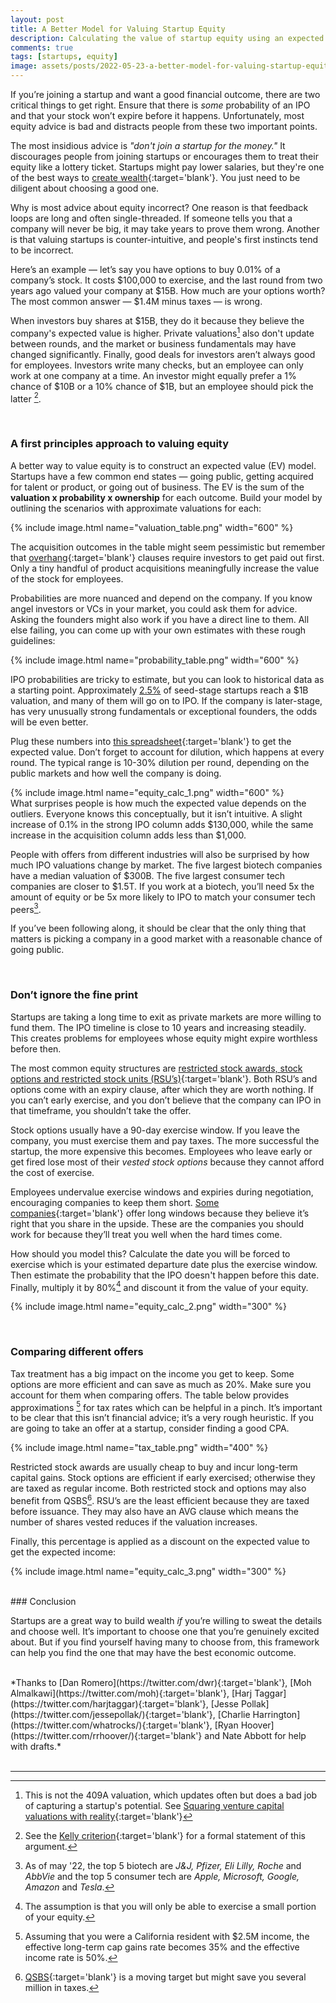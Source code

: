 ```yaml
---
layout: post
title: A Better Model for Valuing Startup Equity
description: Calculating the value of startup equity using an expected value model
comments: true
tags: [startups, equity]
image: assets/posts/2022-05-23-a-better-model-for-valuing-startup-equity/equity_calc_1.png
---
```


If you’re joining a startup and want a good financial outcome, there are two critical things to get right. Ensure that there is *some* probability of an IPO and that your stock won’t expire before it happens. Unfortunately, most equity advice is bad and distracts people from these two important points.

The most insidious advice is *"don't join a startup for the money."* It discourages people from joining startups or encourages them to treat their equity like a lottery ticket. Startups might pay lower salaries, but they're one of the best ways to [create wealth](http://www.paulgraham.com/wealth.html){:target='blank'}. You just need to be diligent about choosing a good one. 

Why is most advice about equity incorrect?  One reason is that feedback loops are long and often single-threaded. If someone tells you that a company will never be big, it may take years to prove them wrong. Another is that valuing startups is counter-intuitive, and people's first instincts tend to be incorrect.  

Here’s an example — let’s say you have options to buy 0.01% of a company’s stock. It costs $100,000 to exercise, and the last round from two years ago valued your company at $15B. How much are your options worth?  The most common answer — $1.4M minus taxes — is wrong.  

When investors buy shares at $15B, they do it because they believe the company's expected value is higher. Private valuations[^1] also don't update between rounds, and the market or business fundamentals may have changed significantly. Finally, good deals for investors aren’t always good for employees. Investors write many checks, but an employee can only work at one company at a time. An investor might equally prefer a 1% chance of $10B or a 10% chance of $1B, but an employee should pick the latter [^2].

<br>

### A first principles approach to valuing equity

A better way to value equity is to construct an expected value (EV) model.  Startups have a few common end states — going public, getting acquired for talent or product, or going out of business.  The EV is the sum of the **valuation x probability x ownership** for each outcome. Build your model by outlining the scenarios with approximate valuations for each: 

{% include image.html name="valuation_table.png" width="600" %}

The acquisition outcomes in the table might seem pessimistic but remember that [overhang](https://avc.com/2010/10/employee-equity-the-liquidation-overhang/){:target='blank'}  clauses require investors to get paid out first. Only a tiny handful of product acquisitions meaningfully increase the value of the stock for employees.

Probabilities are more nuanced and depend on the company. If you know angel investors or VCs in your market, you could ask them for advice. Asking the founders might also work if you have a direct line to them. All else failing, you can come up with your own estimates with these rough guidelines: 

{% include image.html name="probability_table.png" width="600" %}

IPO probabilities are tricky to estimate, but you can look to historical data as a starting point. Approximately [2.5%](https://www.angellist.com/blog/angellist-unicorn-rate) of seed-stage startups reach a $1B valuation, and many of them will go on to IPO. If the company is later-stage, has very unusually strong fundamentals or exceptional founders, the odds will be even better. 


Plug these numbers into [this spreadsheet](https://docs.google.com/spreadsheets/d/1tWmJ1Ut1gJuXbmsGQlivJ-sBTVHNONuZGFYa7sY4s3s/edit?usp=sharing){:target='blank'} to get the expected value. Don’t forget to account for dilution, which happens at every round. The typical range is 10-30% dilution per round, depending on the public markets and how well the company is doing.  

{% include image.html name="equity_calc_1.png" width="600" %}
<br/>
What surprises people is how much the expected value depends on the outliers. Everyone knows this conceptually, but it isn’t intuitive. A slight increase of 0.1% in the strong IPO column adds $130,000, while the same increase in the acquisition column adds less than $1,000.

People with offers from different industries will also be surprised by how much IPO valuations change by market. The five largest biotech companies have a median valuation of $300B. The five largest consumer tech companies are closer to $1.5T. If you work at a biotech, you’ll need 5x the amount of equity or be 5x more likely to IPO to match your consumer tech peers[^3]. 

If you’ve been following along, it should be clear that the only thing that matters is picking a company in a good market with a reasonable chance of going public.

<br>

### Don’t ignore the fine print

Startups are taking a long time to exit as private markets are more willing to fund them. The IPO timeline is close to 10 years and increasing steadily. This creates problems for employees whose equity might expire worthless before then. 

The most common equity structures are [restricted stock awards, stock options and restricted stock units (RSU’s)](https://github.com/jlevy/og-equity-compensation#how-equity-is-granted){:target='blank'}.  Both RSU’s and options come with an expiry clause, after which they are worth nothing. If you can’t early exercise, and you don’t believe that the company can IPO in that timeframe, you shouldn’t take the offer. 

Stock options usually have a 90-day exercise window. If you leave the company, you must exercise them and pay taxes. The more successful the startup, the more expensive this becomes. Employees who leave early or get fired lose most of their *vested stock options* because they cannot afford the cost of exercise.

Employees undervalue exercise windows and expiries during negotiation, encouraging companies to keep them short. [Some companies](https://github.com/holman/extended-exercise-windows){:target='blank'} offer long windows because they believe it’s right that you share in the upside. These are the companies you should work for because they’ll treat you well when the hard times come. 

How should you model this? Calculate the date you will be forced to exercise which is your estimated departure date plus the exercise window. Then estimate the probability that the IPO doesn't happen before this date. Finally, multiply it by 80%[^4] and discount it from the value of your equity.

{% include image.html name="equity_calc_2.png" width="300" %}

<br>

### Comparing different offers

Tax treatment has a big impact on the income you get to keep. Some options are more efficient and can save as much as 20%. Make sure you account for them when comparing offers. The table below provides approximations [^6] for tax rates which can be helpful in a pinch. It’s important to be clear that this isn’t financial advice; it’s a very rough heuristic. If you are going to take an offer at a startup, consider finding a good CPA. 

{% include image.html name="tax_table.png" width="400" %}

Restricted stock awards are usually cheap to buy and incur long-term capital gains. Stock options are efficient if early exercised; otherwise they are taxed as regular income. Both restricted stock and options may also benefit from QSBS[^5]. RSU’s are the least efficient because they are taxed before issuance. They may also have an AVG clause which means the number of shares vested reduces if the valuation increases. 

Finally, this percentage is applied as a discount on the expected value to get the expected income:

{% include image.html name="equity_calc_3.png" width="300" %}


<br>
### Conclusion

Startups are a great way to build wealth *if* you’re willing to sweat the details and choose well.  It’s important to choose one that you’re genuinely excited about. But if you find yourself having many to choose from, this framework can help you find the one that may have the best economic outcome.

<br/>
*Thanks to [Dan Romero](https://twitter.com/dwr){:target='blank'}, [Moh Almalkawi](https://twitter.com/moh){:target='blank'}, [Harj Taggar](https://twitter.com/harjtaggar){:target='blank'}, [Jesse Pollak](https://twitter.com/jessepollak/){:target='blank'}, [Charlie Harrington](https://twitter.com/whatrocks/){:target='blank'}, [Ryan Hoover](https://twitter.com/rrhoover/){:target='blank'} and Nate Abbott for help with drafts.*
<br/><br/>

-----

[^1]: This is not the 409A valuation, which updates often but does a bad job of capturing a startup's potential. See [Squaring venture capital valuations with reality](https://www.sciencedirect.com/science/article/abs/pii/S0304405X19301692?via%3Dihub){:target='blank'}

[^2]: See the [Kelly criterion](https://en.wikipedia.org/wiki/Kelly_criterion){:target='blank'} for a formal statement of this argument.

[^3]:  As of may '22, the top 5 biotech are *J&J, Pfizer, Eli Lilly, Roche* and *AbbVie* and the top 5 consumer tech are *Apple, Microsoft, Google, Amazon* and *Tesla*. 

[^4]: The assumption is that you will only be able to exercise a small portion of your equity.

[^5]: [QSBS](https://carta.com/blog/qsbs/){:target='blank'} is a moving target but might save you several million in taxes.

[^6]: Assuming that you were a California resident with $2.5M income, the effective long-term cap gains rate becomes 35% and the effective income rate is 50%.  




